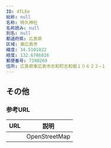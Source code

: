 ```yaml
---
ID: 4TLEe
総称: null
名称: 時久神社
名称読み: null
別名: null
都道府県: 広島県
区域: 東広島市
緯度: 34.5101022
経度: 132.6786816
郵便番号: 7390269
住所: 広島県東広島市志和町志和堀１０６２３−１
---
```


## その他

### 参考URL

| URL | 説明          |
| --- | ------------- |
|     | OpenStreetMap |
